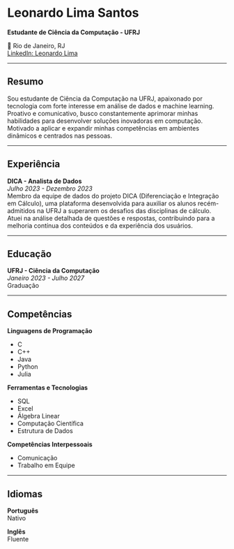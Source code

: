 # Leonardo Lima Santos

**Estudante de Ciência da Computação - UFRJ**

📍 Rio de Janeiro, RJ  
[LinkedIn: Leonardo Lima](https://www.linkedin.com/in/leonardo-lima-santos)  


---

## Resumo
Sou estudante de Ciência da Computação na UFRJ, apaixonado por tecnologia com forte interesse em análise de dados e machine learning. Proativo e comunicativo, busco constantemente aprimorar minhas habilidades para desenvolver soluções inovadoras em computação. Motivado a aplicar e expandir minhas competências em ambientes dinâmicos e centrados nas pessoas.

---

## Experiência

**DICA - Analista de Dados**  
*Julho 2023 - Dezembro 2023*  
Membro da equipe de dados do projeto DICA (Diferenciação e Integração em Cálculo), uma plataforma desenvolvida para auxiliar os alunos recém-admitidos na UFRJ a superarem os desafios das disciplinas de cálculo. Atuei na análise detalhada de questões e respostas, contribuindo para a melhoria contínua dos conteúdos e da experiência dos usuários.

---

## Educação

**UFRJ - Ciência da Computação**  
*Janeiro 2023 - Julho 2027*  
Graduação

---

## Competências

**Linguagens de Programação**  
- C
- C++
- Java
- Python
- Julia

**Ferramentas e Tecnologias**  
- SQL
- Excel
- Álgebra Linear
- Computação Científica
- Estrutura de Dados

**Competências Interpessoais**  
- Comunicação
- Trabalho em Equipe

---

## Idiomas

**Português**  
Nativo

**Inglês**  
Fluente
